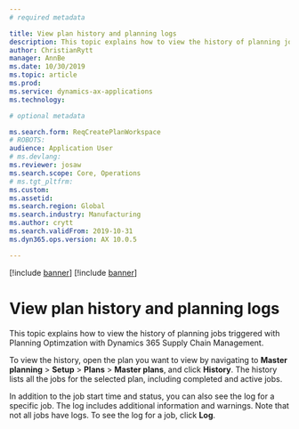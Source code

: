 ```yaml
---
# required metadata

title: View plan history and planning logs
description: This topic explains how to view the history of planning jobs triggered with Planning Optimization.
author: ChristianRytt
manager: AnnBe
ms.date: 10/30/2019
ms.topic: article
ms.prod: 
ms.service: dynamics-ax-applications
ms.technology: 

# optional metadata

ms.search.form: ReqCreatePlanWorkspace
# ROBOTS: 
audience: Application User
# ms.devlang: 
ms.reviewer: josaw
ms.search.scope: Core, Operations
# ms.tgt_pltfrm: 
ms.custom: 
ms.assetid: 
ms.search.region: Global
ms.search.industry: Manufacturing
ms.author: crytt
ms.search.validFrom: 2019-10-31
ms.dyn365.ops.version: AX 10.0.5

---
```


[!include [banner](../../includes/preview-banner.md)]
[!include [banner](../../includes/banner.md)]

# View plan history and planning logs

This topic explains how to view the history of planning jobs triggered with Planning Optimzation with Dynamics 365 Supply Chain Management. 

To view the history, open the plan you want to view by navigating to **Master planning** > **Setup** > **Plans** > **Master plans**, and click **History**. The history lists all the jobs for the selected plan, including completed and active jobs.

In addition to the job start time and status, you can also see the log for a specific job. The log includes additional information and warnings. Note that not all jobs have logs. To see the log for a job, click **Log**.
